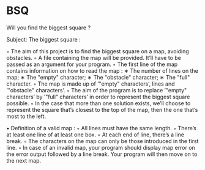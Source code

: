 # BSQ
Will you find the biggest square ?

Subject: The biggest square :

◦ The aim of this project is to find the biggest square on a map, avoiding obstacles.
◦ A file containing the map will be provided. It’ll have to be passed as an
argument for your program.
◦ The first line of the map contains information on how to read the map :
  ∗ The number of lines on the map;
  ∗ The "empty" character;
  ∗ The "obstacle" character;
  ∗ The "full" character.
◦ The map is made up of ’"empty" characters’, lines and ’"obstacle" characters’.
◦ The aim of the program is to replace ’"empty" characters’ by ’"full"
characters’ in order to represent the biggest square possible.
◦ In the case that more than one solution exists, we’ll choose to represent the
square that’s closest to the top of the map, then the one that’s most to the
left.

• Definition of a valid map :
◦ All lines must have the same length.
◦ There’s at least one line of at least one box.
◦ At each end of line, there’s a line break.
◦ The characters on the map can only be those introduced in the first line.
◦ In case of an invalid map, your program should display map error on the error
output followed by a line break. Your program will then move on to the next
map.
